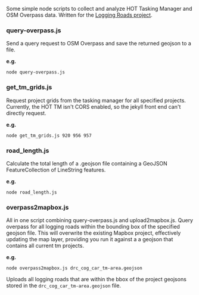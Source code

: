 Some simple node scripts to collect and analyze HOT Tasking Manager and OSM Overpass data.  Written for the [Logging Roads project](https://github.com/crowdcover/logging-roads).

### query-overpass.js
Send a query request to OSM Overpass and save the returned geojson to a file.

**e.g.**
```
node query-overpass.js
```


### get_tm_grids.js
Request project grids from the tasking manager for all specified projects.  Currently, the HOT TM isn't CORS enabled, so the jekyll front end can't directly request.

**e.g.**
```
node get_tm_grids.js 920 956 957
```


### road_length.js
Calculate the total length of a .geojson file containing a GeoJSON FeatureCollection of LineString features.

**e.g.**
```
node road_length.js
```


### overpass2mapbox.js
All in one script combining query-overpass.js and upload2mapbox.js.  Query overpass for all logging roads within the bounding box of the specified geojson file.  This will overwrite the existing Mapbox project, effectively updating the map layer, providing you run it against a a geojson that contains all current tm projects.

**e.g.**
```
node overpass2mapbox.js drc_cog_car_tm-area.geojson
```
Uploads all logging roads that are within the bbox of the project geojsons stored in the `drc_cog_car_tm-area.geojson` file.
